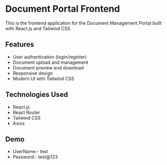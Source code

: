 # Document Portal Frontend

This is the frontend application for the Document Management Portal built with React.js and Tailwind CSS.

## Features

- User authentication (login/register)
- Document upload and management
- Document preview and download
- Responsive design
- Modern UI with Tailwind CSS

## Technologies Used

- React.js
- React Router
- Tailwind CSS
- Axios
## Demo 
- UserName:- test
- Password:- test@123
